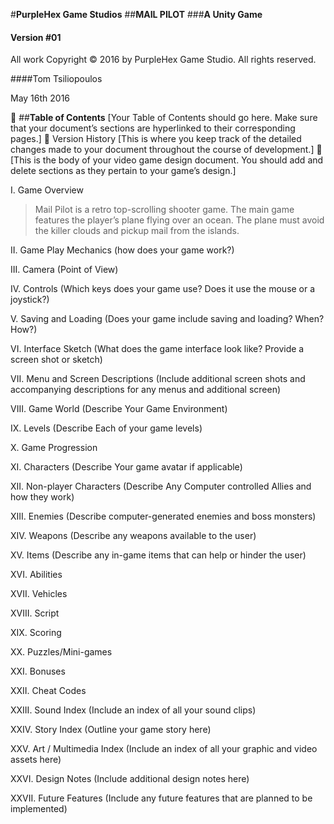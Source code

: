 


#**PurpleHex Game Studios**
##**MAIL PILOT**
###**A Unity Game**








#### Version #01

All work Copyright © 2016 by PurpleHex Game Studio. All rights reserved.



####Tom Tsiliopoulos



May 16th 2016


##**Table of Contents**
[Your Table of Contents should go here.  Make sure that your document’s sections are hyperlinked to their corresponding pages.]

Version History
[This is where you keep track of the detailed changes made to your document throughout the course of development.] 

[This is the body of your video game design document.  You should add and delete sections as they pertain to your game’s design.]


I.	Game Overview 
>Mail Pilot is a retro top-scrolling shooter game. The main game features the player’s plane flying over an ocean. The plane must avoid the killer clouds and pickup mail from the islands.

II.	Game Play Mechanics
(how does your game work?)

III.	Camera 
(Point of View)

IV.	Controls
(Which keys does your game use? Does it use the mouse or a joystick?)

V.	Saving and Loading
(Does your game include saving and loading? When? How?)

VI.	Interface Sketch
(What does the game interface look like? Provide a screen shot or sketch)

VII.	Menu and Screen Descriptions
(Include additional screen shots and accompanying descriptions for any menus and additional screen)


VIII.	Game World 
(Describe Your Game Environment)


IX.	Levels 
(Describe Each of your game levels)

X.	Game Progression

XI.	Characters
(Describe Your game avatar if applicable)

XII.	Non-player Characters
(Describe Any Computer controlled Allies and how they work)

XIII.	Enemies
(Describe computer-generated enemies and boss monsters)

XIV.	Weapons
(Describe any weapons available to the user)

XV.	Items
(Describe any in-game items that can help or hinder the user)

XVI.	Abilities

XVII.	Vehicles


XVIII.	Script

XIX.	Scoring

XX.	Puzzles/Mini-games

XXI.	Bonuses

XXII.	Cheat Codes

XXIII.	Sound Index
(Include an index of all your sound clips)

XXIV.	Story Index
(Outline your game story here)

XXV.	Art / Multimedia Index
(Include an index of all your graphic and video assets here)


XXVI.	Design Notes
(Include additional design notes here)

XXVII.	Future Features
(Include any future features that are planned to be implemented)
